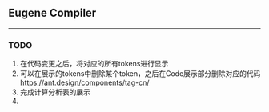 ## Eugene Compiler

-----

### TODO
1. 在代码变更之后，将对应的所有tokens进行显示
2. 可以在展示的tokens中删除某个token，之后在Code展示部分删除对应的代码  https://ant.design/components/tag-cn/
3. 完成计算分析表的展示
4. 
